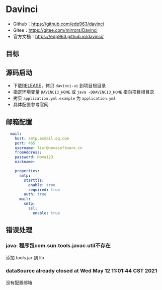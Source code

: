 # Davinci

- Github：https://github.com/edp963/davinci
- Gitee：https://gitee.com/mirrors/Davinci
- 官方文档：https://edp963.github.io/davinci/

## 目标



## 源码启动

- 下载[RELEASE](https://github.com/edp963/davinci/releases)，拷贝 `davinci-ui` 到项目根目录
- 指定环境变量 `DAVINCI3_HOME` 或 `java -DDAVINCI3_HOME` 指向项目根目录
- 拷贝 `application.yml.example` 为 `application.yml`
- 具体配置参考官网

## 邮箱配置

```yaml
  mail:
    host: smtp.exmail.qq.com
    port: 465
    username: lixr@novasoftware.cn
    fromAddress:
    password: Nova123
    nickname:

    properties:
      smtp:
        starttls:
          enable: true
          required: true
        auth: true
      mail:
        smtp:
          ssl:
            enable: true
```

## 错误处理

### java: 程序包com.sun.tools.javac.util不存在

添加 tools.jar 到 lib

### dataSource already closed at Wed May 12 11:01:44 CST 2021

没有配置邮箱